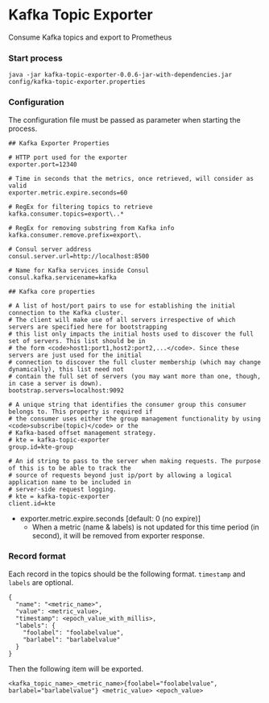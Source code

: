 # Kafka Topic Exporter

Consume Kafka topics and export to Prometheus

### Start process

```
java -jar kafka-topic-exporter-0.0.6-jar-with-dependencies.jar config/kafka-topic-exporter.properties
```

### Configuration

The configuration file must be passed as parameter when starting the process.

```
## Kafka Exporter Properties

# HTTP port used for the exporter
exporter.port=12340

# Time in seconds that the metrics, once retrieved, will consider as valid
exporter.metric.expire.seconds=60

# RegEx for filtering topics to retrieve
kafka.consumer.topics=export\..*

# RegEx for removing substring from Kafka info
kafka.consumer.remove.prefix=export\.

# Consul server address
consul.server.url=http://localhost:8500

# Name for Kafka services inside Consul
consul.kafka.servicename=kafka

## Kafka core properties

# A list of host/port pairs to use for establishing the initial connection to the Kafka cluster.
# The client will make use of all servers irrespective of which servers are specified here for bootstrapping
# this list only impacts the initial hosts used to discover the full set of servers. This list should be in
# the form <code>host1:port1,host2:port2,...</code>. Since these servers are just used for the initial
# connection to discover the full cluster membership (which may change dynamically), this list need not
# contain the full set of servers (you may want more than one, though, in case a server is down).
bootstrap.servers=localhost:9092

# A unique string that identifies the consumer group this consumer belongs to. This property is required if
# the consumer uses either the group management functionality by using <code>subscribe(topic)</code> or the
# Kafka-based offset management strategy.
# kte = kafka-topic-exporter
group.id=kte-group

# An id string to pass to the server when making requests. The purpose of this is to be able to track the
# source of requests beyond just ip/port by allowing a logical application name to be included in
# server-side request logging.
# kte = kafka-topic-exporter
client.id=kte
```

* exporter.metric.expire.seconds \[default: 0 (no expire)\]
    * When a metric (name & labels) is not updated for this time period (in second), it will be removed from exporter response.

### Record format

Each record in the topics should be the following format. `timestamp` and `labels` are optional.

```
{
  "name": "<metric_name>",
  "value": <metric_value>,
  "timestamp": <epoch_value_with_millis>,
  "labels": {
    "foolabel": "foolabelvalue",
    "barlabel": "barlabelvalue"
  }
}
```


Then the following item will be exported.

```
<kafka_topic_name>_<metric_name>{foolabel="foolabelvalue", barlabel="barlabelvalue"} <metric_value> <epoch_value>
```
